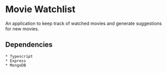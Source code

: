 # Movie Watchlist
An application to keep track of watched movies and generate suggestions for new movies.

## Dependencies
    * Typescript
    * Express
    * MongoDB